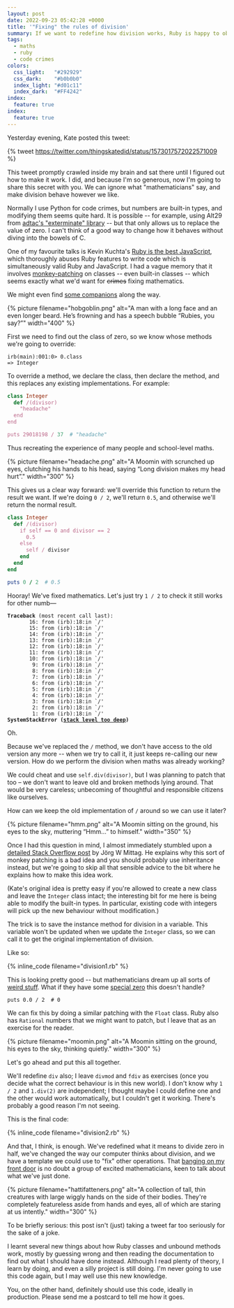 ```yaml
---
layout: post
date: 2022-09-23 05:42:28 +0000
title: '"Fixing" the rules of division'
summary: If we want to redefine how division works, Ruby is happy to oblige.
tags:
  - maths
  - ruby
  - code crimes
colors:
  css_light:   "#292929"
  css_dark:    "#b0b0b0"
  index_light: "#d01c11"
  index_dark:  "#FF4242"
index:
  feature: true
index:
  feature: true
---
```


<!-- Card image from https://www.publicdomainpictures.net/en/view-image.php?image=82122&picture=vintage-office-calculator-keypad -->

Yesterday evening, Kate posted this tweet:

{% tweet https://twitter.com/thingskatedid/status/1573017572022571009 %}

This tweet promptly crawled inside my brain and sat there until I figured out how to make it work.
I did, and because I'm so generous, now I'm going to share this secret with you.
We can ignore what "mathematicians" say, and make division behave however we like.

Normally I use Python for code crimes, but numbers are built-in types, and modifying them seems quite hard.
It is possible -- for example, using Alt29 from [adtac's "exterminate" library][exterminate] -- but that only allows us to replace the value of zero.
I can't think of a good way to change how it behaves without diving into the bowels of C.

One of my favourite talks is Kevin Kuchta's [Ruby is the best JavaScript][javascript], which thoroughly abuses Ruby features to write code which is simultaneously valid Ruby and JavaScript.
I had a vague memory that it involves [monkey-patching] on classes -- even built-in classes -- which seems exactly what we'd want for <s>crimes</s> fixing mathematics.

We might even find [some companions][hobgoblin] along the way.

{%
  picture
  filename="hobgoblin.png"
  alt="A man with a long face and an even longer beard. He’s frowning and has a speech bubble “Rubies, you say?”"
  width="400"
%}

[monkey-patching]: https://en.wikipedia.org/wiki/Monkey_patch
[exterminate]: https://github.com/adtac/exterminate
[javascript]: https://www.youtube.com/watch?v=datDkio1AXM
[hobgoblin]: https://www.moomin.com/en/characters/the-hobgoblin/

First we need to find out the class of zero, so we know whose methods we're going to override:

```irb
irb(main):001:0> 0.class
=> Integer
```

To override a method, we declare the class, then declare the method, and this replaces any existing implementations.
For example:

```ruby
class Integer
  def /(divisor)
    "headache"
  end
end

puts 29018198 / 37  # "headache"
```

Thus recreating the experience of many people and school-level maths.

{%
  picture
  filename="headache.png"
  alt="A Moomin with scrunched up eyes, clutching his hands to his head, saying “Long division makes my head hurt”."
  width="300"
%}

This gives us a clear way forward: we'll override this function to return the result we want.
If we're doing `0 / 2`, we'll return `0.5`, and otherwise we'll return the normal result.

```ruby
class Integer
  def /(divisor)
    if self == 0 and divisor == 2
      0.5
    else
      self / divisor
    end
  end
end

puts 0 / 2  # 0.5
```

Hooray!
We've fixed mathematics.
Let's just try `1 / 2` to check it still works for other numb&mdash;

<pre><code><strong>Traceback</strong> (most recent call last):
       16: from (irb):18:in `/'
       15: from (irb):18:in `/'
       14: from (irb):18:in `/'
       13: from (irb):18:in `/'
       12: from (irb):18:in `/'
       11: from (irb):18:in `/'
       10: from (irb):18:in `/'
        9: from (irb):18:in `/'
        8: from (irb):18:in `/'
        7: from (irb):18:in `/'
        6: from (irb):18:in `/'
        5: from (irb):18:in `/'
        4: from (irb):18:in `/'
        3: from (irb):18:in `/'
        2: from (irb):18:in `/'
        1: from (irb):18:in `/'
<strong>SystemStackError (<u>stack level too deep</u>)</strong></code></pre>

Oh.

Because we've replaced the `/` method, we don't have access to the old version any more -- when we try to call it, it just keeps re-calling our new version.
How do we perform the division when maths was already working?

We could cheat and use `self.div(divisor)`, but I was planning to patch that too – we don't want to leave old and broken methods lying around.
That would be very careless; unbecoming of thoughtful and responsible citizens like ourselves.

How can we keep the old implementation of `/` around so we can use it later?

{%
  picture
  filename="hmm.png"
  alt="A Moomin sitting on the ground, his eyes to the sky, muttering “Hmm…” to himself."
  width="350"
%}

Once I had this question in mind, I almost immediately stumbled upon a [detailed Stack Overflow post][so] by Jörg W Mittag.
He explains why this sort of monkey patching is a bad idea and you should probably use inheritance instead, but we're going to skip all that sensible advice to the bit where he explains how to make this idea work.

(Kate's original idea is pretty easy if you're allowed to create a new class and leave the `Integer` class intact; the interesting bit for me here is being able to modify the built-in types.
In particular, existing code with integers will pick up the new behaviour without modification.)

The trick is to save the instance method for division in a variable.
This variable won't be updated when we update the `Integer` class, so we can call it to get the original implementation of division.

Like so:

{% inline_code filename="division1.rb" %}

[so]: https://stackoverflow.com/a/4471202/1558022

This is looking pretty good -- but mathematicians dream up all sorts of [weird stuff](https://en.wikipedia.org/wiki/Imaginary_number).
What if they have some [special zero](https://en.wikipedia.org/wiki/Signed_zero) this doesn't handle?

```
puts 0.0 / 2  # 0
```

We can fix this by doing a similar patching with the `Float` class.
Ruby also has `Rational` numbers that we might want to patch, but I leave that as an exercise for the reader.

{%
  picture
  filename="moomin.png"
  alt="A Moomin sitting on the ground, his eyes to the sky, thinking quietly."
  width="300"
%}

Let's go ahead and put this all together.

We'll redefine `div` also; I leave `divmod` and `fdiv` as exercises (once you decide what the correct behaviour is in this new world).
I don't know why `1 / 2` and `1.div(2)` are independent; I thought maybe I could define one and the other would work automatically, but I couldn't get it working.
There's probably a good reason I'm not seeing.

This is the final code:

{% inline_code filename="division2.rb" %}

And that, I think, is enough.
We've redefined what it means to divide zero in half, we've changed the way our computer thinks about division, and we have a template we could use to "fix" other operations.
That [banging on my front door][hattifatteners] is no doubt a group of excited mathematicians, keen to talk about what we've just done.

{%
  picture
  filename="hattifatteners.png"
  alt="A collection of tall, thin creatures with large wiggly hands on the side of their bodies. They're completely featureless aside from hands and eyes, all of which are staring at us intently."
  width="300"
%}

To be briefly serious: this post isn't (just) taking a tweet far too seriously for the sake of a joke.

I learnt several new things about how Ruby classes and unbound methods work, mostly by guessing wrong and then reading the documentation to find out what I should have done instead.
Although I read plenty of theory, I learn by doing, and even a silly project is still doing.
I'm never going to use this code again, but I may well use this new knowledge.

You, on the other hand, definitely should use this code, ideally in production.
Please send me a postcard to tell me how it goes.

[hattifatteners]: https://www.moomin.com/en/characters/hattifatteners/
